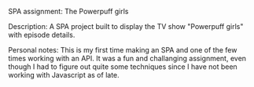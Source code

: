 SPA assignment: The Powerpuff girls

Description: A SPA project built to display the TV show "Powerpuff girls" with episode details.

Personal notes: This is my first time making an SPA and one of the few times working with an API. It was a fun and challanging assignment, even though I had to figure out quite some techniques since I have not been working with Javascript as of late.